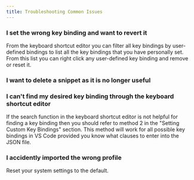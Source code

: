 ```yaml
---
title: Troubleshooting Common Issues
---
```

### I set the wrong key binding and want to revert it
From the keyboard shortcut editor you can filter all key bindings by user-defined bindings to list all the key bindings that you have personally set. From this list you can right click any user-defined key binding and remove or reset it.

### I want to delete a snippet as it is no longer useful


### I can't find my desired key binding through the keyboard shortcut editor
If the search function in the keyboard shortcut editor is not helpful for finding a key binding then you should refer to method 2 in the "Setting Custom Key Bindings" section. This method will work for all possible key bindings in VS Code provided you know what clauses to enter into the JSON file.

### I accidently imported the wrong profile
Reset your system settings to the default.